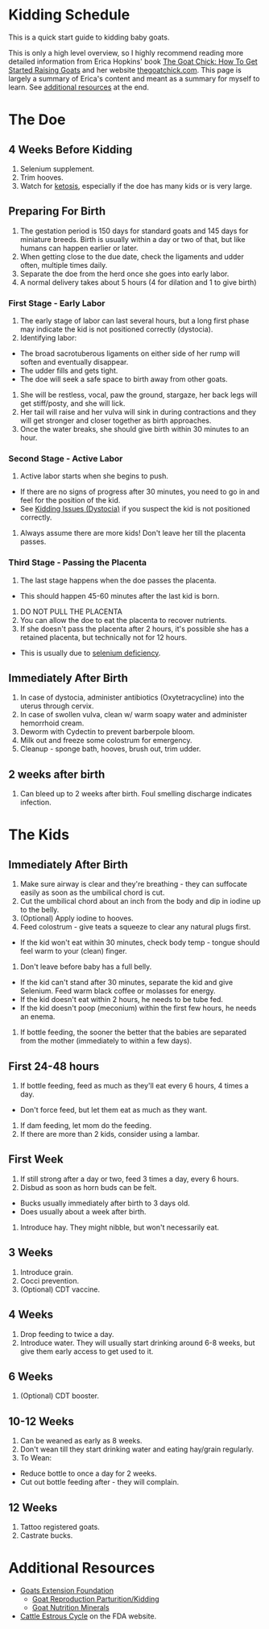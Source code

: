 # Kidding Schedule

This is a quick start guide to kidding baby goats.

This is only a high level overview, so I highly recommend reading more detailed information from Erica Hopkins' book [The Goat Chick: How To Get Started Raising Goats](https://www.amazon.com/Goat-Chick-Started-Raising-Goats-ebook/dp/B07BD3B7L3/) and her website [thegoatchick.com](http://www.thegoatchick.com/kidding.html). This page is largely a summary of Erica's content and meant as a summary for myself to learn. See [additional resources](#additional-resources) at the end.

# The Doe
## 4 Weeks Before Kidding
1. Selenium supplement.
1. Trim hooves.
1. Watch for [ketosis](https://goats.extension.org/goat-ketosis/), especially if the doe has many kids or is very large.

## Preparing For Birth
1. The gestation period is 150 days for standard goats and 145 days for miniature breeds. Birth is usually within a day or two of that, but like humans can happen earlier or later.
1. When getting close to the due date, check the ligaments and udder often, multiple times daily.
1. Separate the doe from the herd once she goes into early labor.
1. A normal delivery takes about 5 hours (4 for dilation and 1 to give birth)

### First Stage - Early Labor
1. The early stage of labor can last several hours, but a long first phase may indicate the kid is not positioned correctly (dystocia).
1. Identifying labor:
  * The broad sacrotuberous ligaments on either side of her rump will soften and eventually disappear.
  * The udder fills and gets tight.
  * The doe will seek a safe space to birth away from other goats.
1. She will be restless, vocal, paw the ground, stargaze, her back legs will get stiff/posty, and she will lick.
1. Her tail will raise and her vulva will sink in during contractions and they will get stronger and closer together as birth approaches.
1. Once the water breaks, she should give birth within 30 minutes to an hour.

### Second Stage - Active Labor
1. Active labor starts when she begins to push.
  * If there are no signs of progress after 30 minutes, you need to go in and feel for the position of the kid.
  * See [Kidding Issues (Dystocia)](http://www.thegoatchick.com/kidding-issues-dystocia.html) if you suspect the kid is not positioned correctly.
1. Always assume there are more kids! Don't leave her till the placenta passes.

### Third Stage - Passing the Placenta
1. The last stage happens when the doe passes the placenta.
  * This should happen 45-60 minutes after the last kid is born.
1. DO NOT PULL THE PLACENTA
1. You can allow the doe to eat the placenta to recover nutrients.
1. If she doesn't pass the placenta after 2 hours, it's possible she has a retained placenta, but technically not for 12 hours.
  * This is usually due to [selenium deficiency](https://goats.extension.org/goat-nutrition-selenium/).

## Immediately After Birth
1. In case of dystocia, administer antibiotics (Oxytetracycline) into the uterus through cervix.
1. In case of swollen vulva, clean w/ warm soapy water and administer hemorrhoid cream.
1. Deworm with Cydectin to prevent barberpole bloom.
1. Milk out and freeze some colostrum for emergency.
1. Cleanup - sponge bath, hooves, brush out, trim udder.

## 2 weeks after birth
1. Can bleed up to 2 weeks after birth. Foul smelling discharge indicates infection.

# The Kids
## Immediately After Birth
1. Make sure airway is clear and they're breathing - they can suffocate easily as soon as the umbilical chord is cut.
1. Cut the umbilical chord about an inch from the body and dip in iodine up to the belly.
1. (Optional) Apply iodine to hooves.
1. Feed colostrum - give teats a squeeze to clear any natural plugs first.
  * If the kid won't eat within 30 minutes, check body temp - tongue should feel warm to your (clean) finger.
1. Don't leave before baby has a full belly.
  * If the kid can't stand after 30 minutes, separate the kid and give Selenium. Feed warm black coffee or molasses for energy.
  * If the kid doesn't eat within 2 hours, he needs to be tube fed.
  * If the kid doesn't poop (meconium) within the first few hours, he needs an enema.
1. If bottle feeding, the sooner the better that the babies are separated from the mother (immediately to within a few days).

## First 24-48 hours
1. If bottle feeding, feed as much as they'll eat every 6 hours, 4 times a day.
  * Don't force feed, but let them eat as much as they want.
1. If dam feeding, let mom do the feeding.
1. If there are more than 2 kids, consider using a lambar.

## First Week
1. If still strong after a day or two, feed 3 times a day, every 6 hours.
1. Disbud as soon as horn buds can be felt.
  * Bucks usually immediately after birth to 3 days old.
  * Does usually about a week after birth.
1. Introduce hay. They might nibble, but won't necessarily eat.

## 3 Weeks
1. Introduce grain.
1. Cocci prevention.
1. (Optional) CDT vaccine.

## 4 Weeks
1. Drop feeding to twice a day.
1. Introduce water. They will usually start drinking around 6-8 weeks, but give them early access to get used to it.

## 6 Weeks
1. (Optional) CDT booster.

## 10-12 Weeks
1. Can be weaned as early as 8 weeks.
1. Don't wean till they start drinking water and eating hay/grain regularly.
1. To Wean:
  * Reduce bottle to once a day for 2 weeks.
  * Cut out bottle feeding after - they will complain.

## 12 Weeks
1. Tattoo registered goats.
1. Castrate bucks.

# Additional Resources
* [Goats Extension Foundation](https://goats.extension.org/)
  * [Goat Reproduction Parturition/Kidding](https://goats.extension.org/goat-reproduction-parturition-kidding/)
  * [Goat Nutrition Minerals](https://goats.extension.org/goat-nutrition-minerals/)
* [Cattle Estrous Cycle](https://www.fda.gov/animal-veterinary/product-safety-information/cattle-estrous-cycle-and-fda-approved-animal-drugs-control-and-synchronize-estrus-resource-producers) on the FDA website.